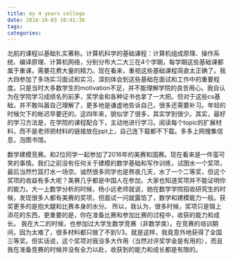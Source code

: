 ```yaml
---
title: my 4 years college
date: 2018-10-03 10:41:38
tags:
categories:
---
```


北航的课程以基础扎实著称。计算机科学的基础课程：计算机组成原理、操作系统、编译原理、计算机网络，分别分布大二大三在4个学期，每学期这些基础课都属于重课，需要花费大量的精力。现在看来，重视这些基础课程简直太正确了。我大四参加了多场实习面试和实习，深刻体会到这些基础在面试和工作中的重要程度。只是当时大多数学生的motivation不足，并不能理解学院的良苦用心。我自认为在学院学习成绩名列前茅，奖学金和各种证书也拿了一大把。但对于这些cs基础，并不敢叫嚣自己理解了，更多地是谦虚地告诉自己，很多还需要补习。年轻的时候欠下的帐迟早要还的。这四年来，貌似学了很多，其实学到很少。其实，最好的学习方法是，在学院的课程配合下，主动地进行学习。阅读每个topic的扩展材料，而不是老师把材料的链接放在ppt上，自己连下载都不下载。多多上网搜集信息，泡图书馆。

数学建模竞赛。和2位同学一起参加了2016年的美赛和国赛。现在看来是一件蛮可笑的事情。我们之前没有任何关于建模的数学基础和写作训练，试图水一个奖项，最后当然竹篮打水一场空。诚然很多同学也是熬夜几天，水了一个二等奖，但这个奖项的收益有多大呢？美赛几乎都是中国人在参加，大家也知道奖项并不能证明你的能力。大一上数学分析的时候，杨小远老师就说，她在数学学院招收研究生的时候，发现很多人都有美赛的奖项，但面试一问就露馅了，数学和建模能力一般。获奖更多的是抱大腿和比赛本身的水分。
所以，我认为，很多时候，奖项只是锦上添花的东西，更重要的是，你在准备比赛和参加比赛的过程中，收获的能力和成长。
我在大二的时候，也参加过大学生数学竞赛（非数学类）。在竞赛的培训期间，因为太难了，很多材料都只做了不到1/3。就是这样，我竟意外地获得了全国三等奖。但实话说，这个奖项对我没多大作用（当然对评奖学金是有用的），而且我在准备竞赛的时候并没有全力以赴，收获到的能力和成长都是有限的。

